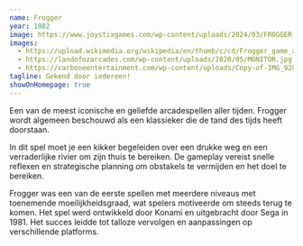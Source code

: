 ```yaml
---
name: Frogger
year: 1982
image: https://www.joystixgames.com/wp-content/uploads/2024/03/FROGGER-ARCADE-GAME-AT-JOYSTIX-fixed-resized.jpg
images:
  - https://upload.wikimedia.org/wikipedia/en/thumb/c/cd/Frogger_game_arcade.png/220px-Frogger_game_arcade.png
  - https://landofozarcades.com/wp-content/uploads/2020/05/MONITOR.jpg
  - https://carboneentertainment.com/wp-content/uploads/Copy-of-IMG_9284.jpg
tagline: Gekend door iedereen!
showOnHomepage: true
---
```


Een van de meest iconische en geliefde arcadespellen aller tijden. Frogger wordt algemeen beschouwd als een klassieker
die de tand des tijds heeft doorstaan.

In dit spel moet je een kikker begeleiden over een drukke weg en een
verraderlijke rivier om zijn thuis te bereiken. De gameplay vereist snelle reflexen en strategische planning om
obstakels te vermijden en het doel te bereiken.

Frogger was een van de eerste spellen met meerdere niveaus met
toenemende moeilijkheidsgraad, wat spelers motiveerde om steeds terug te komen. Het spel werd ontwikkeld door Konami en
uitgebracht door Sega in 1981. Het succes leidde tot talloze vervolgen en aanpassingen op verschillende platforms.